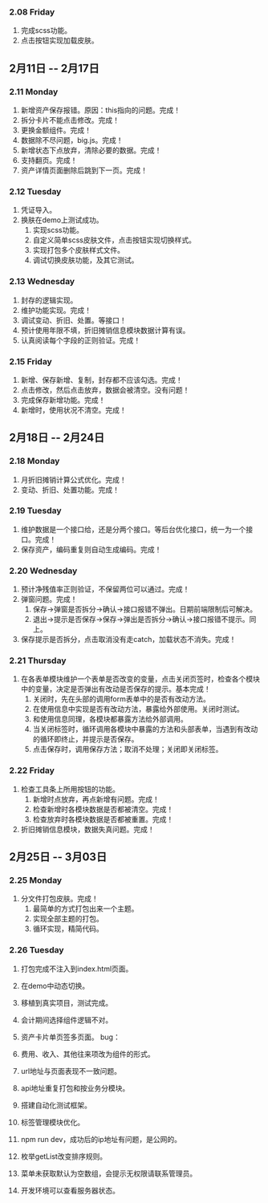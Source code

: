 ### 2.08 Friday
1. 完成scss功能。
2. 点击按钮实现加载皮肤。

## 2月11日 -- 2月17日

### 2.11 Monday
1. 新增资产保存报错。原因：this指向的问题。完成！
2. 拆分卡片不能点击修改。完成！
2. 更换金额组件。完成！
2. 数据除不尽问题，big.js。完成！
3. 新增状态下点放弃，清除必要的数据。完成！
4. 支持翻页。完成！
5. 资产详情页面删除后跳到下一页。完成！

### 2.12 Tuesday
1. 凭证导入。
2. 换肤在demo上测试成功。
   1. 实现scss功能。
   2. 自定义简单scss皮肤文件，点击按钮实现切换样式。
   3. 实现打包多个皮肤样式文件。
   4. 调试切换皮肤功能，及其它测试。

### 2.13 Wednesday
1. 封存的逻辑实现。
2. 维护功能实现。完成！
3. 调试变动、折旧、处置。等接口！
4. 预计使用年限不填，折旧摊销信息模块数据计算有误。
5. 认真阅读每个字段的正则验证。完成！

### 2.15 Friday
1. 新增、保存新增、复制，封存都不应该勾选。完成！
2. 点击修改，然后点击放弃，数据会被清空。没有问题！
3. 完成保存新增功能。完成！
4. 新增时，使用状况不清空。完成！

## 2月18日 -- 2月24日

### 2.18 Monday
1. 月折旧摊销计算公式优化。完成！
2. 变动、折旧、处置功能。完成！

### 2.19 Tuesday
1. 维护数据是一个接口给，还是分两个接口。等后台优化接口，统一为一个接口。完成！
2. 保存资产，编码重复则自动生成编码。完成！

### 2.20 Wednesday
1. 预计净残值率正则验证，不保留两位可以通过。完成！
2. 弹窗问题。完成！
   1. 保存->弹窗是否拆分->确认->接口报错不弹出。日期前端限制后可解决。
   2. 退出->提示是否保存->保存->弹出是否拆分->确认->接口报错不提示。同上。
3. 保存提示是否拆分，点击取消没有走catch，加载状态不消失。完成！

### 2.21 Thursday
1. 在各表单模块维护一个表单是否改变的变量，点击关闭页签时，检查各个模块中的变量，决定是否弹出有改动是否保存的提示。基本完成！
   1. 关闭时，先在头部的调用form表单中的是否有改动方法。
   2. 在使用信息中实现是否有改动方法，暴露给外部使用。关闭时测试。
   3. 和使用信息同理，各模块都暴露方法给外部调用。
   4. 当关闭标签时，循环调用各模块中暴露的方法和头部表单，当遇到有改动的循环即终止，并提示是否保存。
   5. 点击保存时，调用保存方法；取消不处理；关闭即关闭标签。

### 2.22 Friday
1. 检查工具条上所用按钮的功能。
   1. 新增时点放弃，再点新增有问题。完成！
   2. 检查新增时各模块数据是否都被清空。完成！
   3. 检查放弃时各模块数据是否都被重置。完成！
2. 折旧摊销信息模块，数据失真问题。完成！

## 2月25日 -- 3月03日

### 2.25 Monday
1. 分文件打包皮肤。完成！
   1. 最简单的方式打包出来一个主题。
   2. 实现全部主题的打包。
   3. 循环实现，精简代码。

### 2.26 Tuesday
1. 打包完成不注入到index.html页面。
2. 在demo中动态切换。
3. 移植到真实项目，测试完成。


3. 会计期间选择组件逻辑不对。
3. 资产卡片单页签多页面。
bug：
1. 费用、收入、其他往来项改为组件的形式。
3. url地址与页面表现不一致问题。
4. api地址重复打包和按业务分模块。
9. 搭建自动化测试框架。
9. 标签管理模块优化。
1. npm run dev，成功后的ip地址有问题，是公网的。
2. 枚举getList改变排序规则。
3. 菜单未获取默认为空数组，会提示无权限请联系管理员。
1. 开发环境可以查看服务器状态。
